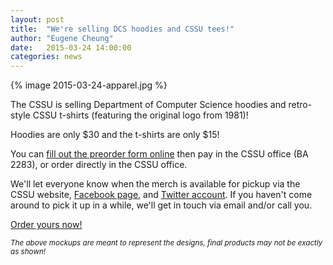 ```yaml
---
layout: post
title:  "We're selling DCS hoodies and CSSU tees!"
author: "Eugene Cheung"
date:   2015-03-24 14:00:00
categories: news
---
```


{% image 2015-03-24-apparel.jpg %}

The CSSU is selling Department of Computer Science hoodies and retro-style CSSU t-shirts (featuring the original logo from 1981)!

Hoodies are only $30 and the t-shirts are only $15!

You can [fill out the preorder form online](https://docs.google.com/forms/d/1xSgdneYXY5nIQi2y0sdxRvO4jAuYxYW95-RaypOK5vA/viewform) then pay in the CSSU office (BA 2283), or order directly in the CSSU office.

We'll let everyone know when the merch is available for pickup via the CSSU website, [Facebook page](https://www.facebook.com/UofTCSSU), and [Twitter account](https://twitter.com/cssu). If you haven't come around to pick it up in a while, we'll get in touch via email and/or call you.

[Order yours now!](https://docs.google.com/forms/d/1xSgdneYXY5nIQi2y0sdxRvO4jAuYxYW95-RaypOK5vA/viewform)

<small>*The above mockups are meant to represent the designs, final products may not be exactly as shown!*</small>
